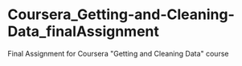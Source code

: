 # Coursera_Getting-and-Cleaning-Data_finalAssignment
Final Assignment for Coursera "Getting and Cleaning Data" course
